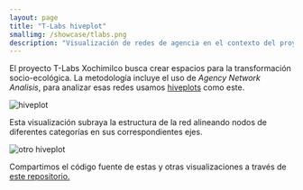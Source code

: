 ```yaml
---
layout: page
title: "T-Labs hiveplot"
smallimg: /showcase/tlabs.png
description: "Visualización de redes de agencia en el contexto del proyecto T-Labs."
---
```


El proyecto T-Labs Xochimilco busca crear espacios para la
transformación socio-ecológica.  La metodología incluye el uso de
*Agency Network Analisis*, para analizar esas redes
usamos [hiveplots](http://hiveplot.com) como este.

![hiveplot](/showcase/tlabs.png)

Esta visualización subraya la estructura de la red alineando nodos de
diferentes categorías en sus correspondientes ejes.

![otro hiveplot](https://github.com/sostenibilidad-unam/tlabs/raw/master/plots/agency_actioncats.png)

Compartimos el código fuente de estas y otras
visualizaciones a través de
[este repositorio.](http://github.com/sostenibilidad-unam/tlabs)

